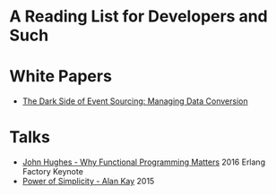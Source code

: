 # A Reading List for Developers and Such

# White Papers

- [The Dark Side of Event Sourcing: Managing Data Conversion](http://files.movereem.nl/2017saner-eventsourcing.pdf)

# Talks

- [John Hughes - Why Functional Programming Matters](https://www.youtube.com/watch?v=Z35Tt87pIpg) 2016 Erlang Factory Keynote
- [Power of Simplicity - Alan Kay](https://www.youtube.com/watch?v=NdSD07U5uBs) 2015
